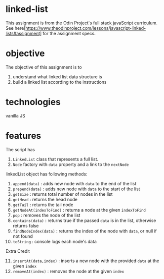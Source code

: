 # linked-list
This assignment is from the Odin Project's full stack javaScript curriculum. See here[https://www.theodinproject.com/lessons/javascript-linked-lists#assignment] for the assignment specs. 

# objective
The objective of this assignment is to 

1. understand what linked list data structure is 
2. build a linked list according to the instructions 
# technologies
vanilla JS 
# features 
The script has 

1. `LinkedList` class that represents a full list. 
2. `Node` factory with `data` property and a link to the `nextNode` 

linkedList object has following methods: 

1. `append(data)` : adds new node with `data` to the end of the list 
2. `prepend(data)` : adds new node with `data` to the start of the list
3. `getSize` : returns total number of nodes in the list 
4. `getHead` : returns the head node 
5. `getTail` : returns the tail node 
6. `getNodeAt(indexToFind)` : returns a node at the given `indexToFind`
7. `pop` : removes the node of the list 
8. `contains(data)` : returns true if the passed `data` is in the list, otherwise returns false 
9. `findNodeIndex(data)` : returns the index of the node with `data`, or null if not found 
10. `toString` : console logs each node's data

Extra Credit 

11. `insertAt(data,index)` : inserts a new node with the provided `data` at the given `index`
12. `removeAt(index)` : removes the node at the given `index`